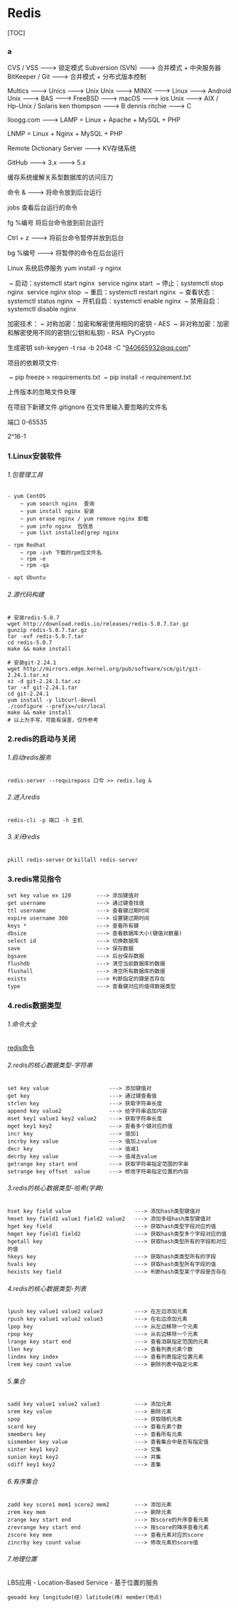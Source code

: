 # Redis

[TOC]

### a

CVS / VSS ---> 锁定模式
Subversion (SVN) ---> 合并模式 + 中央服务器
BitKeeper / Git ---> 合并模式 + 分布式版本控制



Multics ---> Unics ---> Unix
Unix ---> MINIX ---> Linux ---> Android
Unix ---> BAS ---> FreeBSD ---> macOS ---> ios
Unix ---> AIX / Hp-Unix / Solaris
ken thompson ---> B
dennis ritchie ---> C 



lloogg.com ---> LAMP = Linux + Apache +  MySQL + PHP

LNMP = Linux + Nginx +  MySQL + PHP

Remote Dictionary Server ---> KV存储系统

GitHub ---> 3.x ---> 5.x



缓存系统缓解关系型数据库的访问压力

命令 & ---> 将命令放到后台运行

jobs 查看后台运行的命令

fg %编号 将后台命令放到前台运行

Ctrl + z ---> 将前台命令暂停并放到后台

bg %编号 ---> 将暂停的命令在后台运行



Linux 系统启停服务
yum install -y nginx

​	~ 启动：systemctl start nginx
​		service nginx start
​	~ 停止：systemctl stop nginx
​		service nginx stop
​	~ 重启：systemctl restart nginx
​	~ 查看状态：systemctl status nginx
​	~ 开机自启：systemctl enable nginx
​	~ 禁用自启：systemctl disable nginx



加密技术：
 	~ 对称加密：加密和解密使用相同的密钥 - AES
​	~ 非对称加密：加密和解密使用不同的密钥(公钥和私钥) - RSA
​	PyCrypto



生成密钥
ssh-keygen -t rsa -b 2048 -C “940665932@qq.com”

项目的依赖项文件:

​	~ pip freeze > requirements.txt
​	~ pip install -r requirement.txt 



上传版本的忽略文件处理

在项目下新建文件.gitignore
在文件里输入要忽略的文件名



端口 0-65535 

2^16-1



### 1.Linux安装软件

###### 1.包管理工具

```
- yum CentOS
    ~ yum search nginx	查询
    ~ yum install nginx	安装
    ~ yun erase nginx / yum remove nginx 卸载
    ~ yum info nginx  包信息
    ~ yum list installed|grep nginx   

- rpm Redhat
	~ rpm -ivh 下载的rpm包文件名
	~ rpm -e
	~ rpm -qa
	
- apt Ubuntu
```

###### 2.源代码构建

```
# 安装redis-5.0.7
wget http://download.redis.io/releases/redis-5.0.7.tar.gz
gunzip redis-5.0.7.tar.gz
tar -xvf redis-5.0.7.tar
cd redis-5.0.7
make && make install

# 安装git-2.24.1
wget http://mirrors.edge.kernel.org/pub/software/scm/git/git-2.24.1.tar.xz
xz -d git-2.24.1.tar.xz
tar -xf git-2.24.1.tar
cd git-2.24.1
yum install -y libcurl-devel
./configure --prefix=/usr/local
make && make install
# 以上为手写，可能有误差，仅作参考
```



### 2.redis的启动与关闭

###### 1.启动redis服务

`redis-server --requirepass 口令 >> redis.log &`

###### 2.进入redis

`redis-cli -p 端口 -h 主机`

###### 3.关闭redis

`pkill redis-server` or `killall redis-server`



### 3.redis常见指令

```
set key value ex 120 		---> 添加键值对
get username 				---> 通过键查找值
ttl username 				---> 查看键过期时间
expire username 300 		---> 设置键过期时间
keys *						---> 查看所有键
dbsize 						---> 查看数据库大小(键值对数量)
select id 					---> 切换数据库
save 						---> 保存数据
bgsave 						---> 后台保存数据
flushdb 					---> 清空当前数据库的数据
flushall 					---> 清空所有数据库的数据
exists 						---> 判断指定的键是否存在
type 						---> 查看键对应的值得数据类型
```

### 4.redis数据类型

###### 1.命令大全

[redis命令](redisdoc.com)

###### 2.redis的核心数据类型-字符串

```
set key value 					---> 添加键值对
get key 						---> 通过键查看值
strlen key 						---> 获取字符串长度
append key value2 				---> 给字符串追加内容
mset key1 value1 key2 value2 	---> 获取字符串长度
mget key1 key2 					---> 查看多个键对应的值
incr key 						---> 值加1
incrby key value 				---> 值加上value
decr key 						---> 值减1
decrby key value 				---> 值减去value
getrange key start end 			---> 获取字符串指定范围的字串
setrange key offset  value 		---> 修改字符串指定位置的内容 
```

###### 3.redis的核心数据类型-哈希(字典)

```
hset key field value 					---> 添加hash类型键值对
hmset key field1 value1 field2 value2 	---> 添加多组hash类型键值对
hget key field 							---> 获取hash类型字段对应的值
hmget key field1 field2 				---> 获取hash类型多个字段对应的值
hgetall key 							---> 获取hash类型所有的字段和对应的值
hkeys key		 						---> 获取hash类类型所有的字段
hvals key 								---> 获取hash类型所有字段的值
hexists key field 						---> 判断hash类型某个字段是否存在
```

###### 4.redis的核心数据类型-列表

```
lpush key value1 value2 value3 			---> 在左边添加元素
rpush key value1 value2 value3 			---> 在右边添加元素
lpop key 								---> 从左边移除一个元素
rpop key 								---> 从右边移除一个元素
lrange key start end 					---> 查看泪飙指定范围的元素
llen key  								---> 查看列表元素个数
lindex key index 						---> 查看列表指定位置元素
lrem key count value	 				---> 删除列表中指定元素
```

###### 5.集合

```
sadd key value1 value2 value3 			---> 添加元素
srem key value							---> 删除元素
spop 									---> 获取随机元素
scard key 								---> 查看元素个数
smembers key 							---> 查看所有元素
sismember key value 					---> 查看集合中是否有指定值
sinter key1 key2 						---> 交集
sunion key1 key2 						---> 并集
sdiff key1 key2 						---> 差集
```

###### 6.有序集合

```
zadd key score1 mem1 score2 mem2 		---> 添加元素
zrem key mem 							---> 删除元素
zrange key start end 					---> 按score的升序查看元素
zrevrange key start end 				---> 按score的降序查看元素
zscore key mem 							---> 查看元素对应的score
zincrby key count value 				---> 修改元素的score值
```

###### 7.地理位置

LBS应用 - Location-Based Service - 基于位置的服务

`geoadd key longitude(经) latitude(纬) member(地点)`